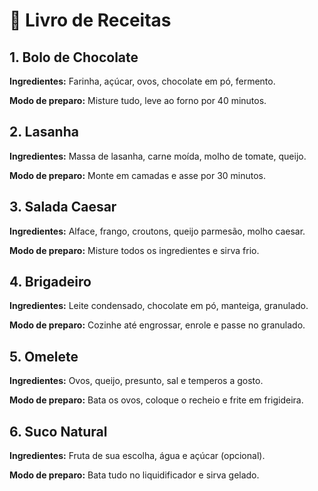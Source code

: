<!DOCTYPE html>
<html lang="pt-BR">
<head>
    <meta charset="UTF-8">

</head>
<body>
    <h1>🍴 Livro de Receitas</h1>

  <h2>1. Bolo de Chocolate</h2>
    <p><strong>Ingredientes:</strong> Farinha, açúcar, ovos, chocolate em pó, fermento.</p>
    <p><strong>Modo de preparo:</strong> Misture tudo, leve ao forno por 40 minutos.</p>

  <h2>2. Lasanha</h2>
    <p><strong>Ingredientes:</strong> Massa de lasanha, carne moída, molho de tomate, queijo.</p>
    <p><strong>Modo de preparo:</strong> Monte em camadas e asse por 30 minutos.</p>

  <h2>3. Salada Caesar</h2>
    <p><strong>Ingredientes:</strong> Alface, frango, croutons, queijo parmesão, molho caesar.</p>
    <p><strong>Modo de preparo:</strong> Misture todos os ingredientes e sirva frio.</p>

  <h2>4. Brigadeiro</h2>
    <p><strong>Ingredientes:</strong> Leite condensado, chocolate em pó, manteiga, granulado.</p>
    <p><strong>Modo de preparo:</strong> Cozinhe até engrossar, enrole e passe no granulado.</p>

  <h2>5. Omelete</h2>
    <p><strong>Ingredientes:</strong> Ovos, queijo, presunto, sal e temperos a gosto.</p>
    <p><strong>Modo de preparo:</strong> Bata os ovos, coloque o recheio e frite em frigideira.</p>

  <h2>6. Suco Natural</h2>
    <p><strong>Ingredientes:</strong> Fruta de sua escolha, água e açúcar (opcional).</p>
    <p><strong>Modo de preparo:</strong> Bata tudo no liquidificador e sirva gelado.</p>
</body>
</html>
